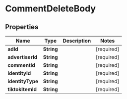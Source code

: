 # CommentDeleteBody

## Properties
Name | Type | Description | Notes
------------ | ------------- | ------------- | -------------
**adId** | **String** |  |[required]  
**advertiserId** | **String** |  |[required]  
**commentId** | **String** |  |[required]  
**identityId** | **String** |  |[required]  
**identityType** | **String** |  |[required]  
**tiktokItemId** | **String** |  |[required]  
